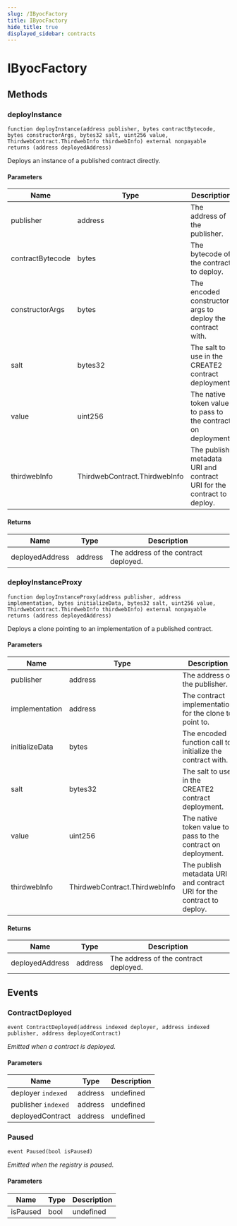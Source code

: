 ```yaml
---
slug: /IByocFactory
title: IByocFactory
hide_title: true
displayed_sidebar: contracts
---
```


# IByocFactory

## Methods

### deployInstance

```solidity
function deployInstance(address publisher, bytes contractBytecode, bytes constructorArgs, bytes32 salt, uint256 value, ThirdwebContract.ThirdwebInfo thirdwebInfo) external nonpayable returns (address deployedAddress)
```

Deploys an instance of a published contract directly.

#### Parameters

| Name             | Type                          | Description                                                           |
| ---------------- | ----------------------------- | --------------------------------------------------------------------- |
| publisher        | address                       | The address of the publisher.                                         |
| contractBytecode | bytes                         | The bytecode of the contract to deploy.                               |
| constructorArgs  | bytes                         | The encoded constructor args to deploy the contract with.             |
| salt             | bytes32                       | The salt to use in the CREATE2 contract deployment.                   |
| value            | uint256                       | The native token value to pass to the contract on deployment.         |
| thirdwebInfo     | ThirdwebContract.ThirdwebInfo | The publish metadata URI and contract URI for the contract to deploy. |

#### Returns

| Name            | Type    | Description                           |
| --------------- | ------- | ------------------------------------- |
| deployedAddress | address | The address of the contract deployed. |

### deployInstanceProxy

```solidity
function deployInstanceProxy(address publisher, address implementation, bytes initializeData, bytes32 salt, uint256 value, ThirdwebContract.ThirdwebInfo thirdwebInfo) external nonpayable returns (address deployedAddress)
```

Deploys a clone pointing to an implementation of a published contract.

#### Parameters

| Name           | Type                          | Description                                                           |
| -------------- | ----------------------------- | --------------------------------------------------------------------- |
| publisher      | address                       | The address of the publisher.                                         |
| implementation | address                       | The contract implementation for the clone to point to.                |
| initializeData | bytes                         | The encoded function call to initialize the contract with.            |
| salt           | bytes32                       | The salt to use in the CREATE2 contract deployment.                   |
| value          | uint256                       | The native token value to pass to the contract on deployment.         |
| thirdwebInfo   | ThirdwebContract.ThirdwebInfo | The publish metadata URI and contract URI for the contract to deploy. |

#### Returns

| Name            | Type    | Description                           |
| --------------- | ------- | ------------------------------------- |
| deployedAddress | address | The address of the contract deployed. |

## Events

### ContractDeployed

```solidity
event ContractDeployed(address indexed deployer, address indexed publisher, address deployedContract)
```

_Emitted when a contract is deployed._

#### Parameters

| Name                | Type    | Description |
| ------------------- | ------- | ----------- |
| deployer `indexed`  | address | undefined   |
| publisher `indexed` | address | undefined   |
| deployedContract    | address | undefined   |

### Paused

```solidity
event Paused(bool isPaused)
```

_Emitted when the registry is paused._

#### Parameters

| Name     | Type | Description |
| -------- | ---- | ----------- |
| isPaused | bool | undefined   |
